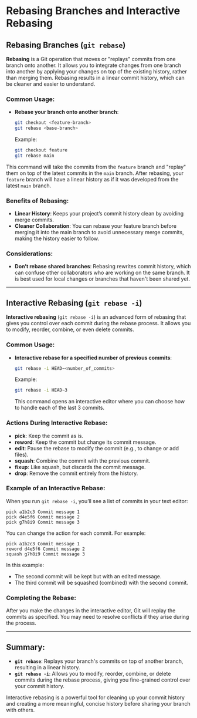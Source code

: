 # Rebasing Branches and Interactive Rebasing

## Rebasing Branches (`git rebase`)

**Rebasing** is a Git operation that moves or "replays" commits from one branch onto another. It allows you to integrate changes from one branch into another by applying your changes on top of the existing history, rather than merging them. Rebasing results in a linear commit history, which can be cleaner and easier to understand.

### Common Usage:
- **Rebase your branch onto another branch**:
  ```bash
  git checkout <feature-branch>
  git rebase <base-branch>
  ```
  Example:
  ```bash
  git checkout feature
  git rebase main
  ```

This command will take the commits from the `feature` branch and "replay" them on top of the latest commits in the `main` branch. After rebasing, your `feature` branch will have a linear history as if it was developed from the latest `main` branch.

### Benefits of Rebasing:
- **Linear History**: Keeps your project’s commit history clean by avoiding merge commits.
- **Cleaner Collaboration**: You can rebase your feature branch before merging it into the main branch to avoid unnecessary merge commits, making the history easier to follow.

### Considerations:
- **Don’t rebase shared branches**: Rebasing rewrites commit history, which can confuse other collaborators who are working on the same branch. It is best used for local changes or branches that haven't been shared yet.

---

## Interactive Rebasing (`git rebase -i`)

**Interactive rebasing** (`git rebase -i`) is an advanced form of rebasing that gives you control over each commit during the rebase process. It allows you to modify, reorder, combine, or even delete commits.

### Common Usage:
- **Interactive rebase for a specified number of previous commits**:
  ```bash
  git rebase -i HEAD~<number_of_commits>
  ```
  Example:
  ```bash
  git rebase -i HEAD~3
  ```
  This command opens an interactive editor where you can choose how to handle each of the last 3 commits.

### Actions During Interactive Rebase:
- **pick**: Keep the commit as is.
- **reword**: Keep the commit but change its commit message.
- **edit**: Pause the rebase to modify the commit (e.g., to change or add files).
- **squash**: Combine the commit with the previous commit.
- **fixup**: Like squash, but discards the commit message.
- **drop**: Remove the commit entirely from the history.

### Example of an Interactive Rebase:
When you run `git rebase -i`, you’ll see a list of commits in your text editor:
```plaintext
pick a1b2c3 Commit message 1
pick d4e5f6 Commit message 2
pick g7h8i9 Commit message 3
```

You can change the action for each commit. For example:
```plaintext
pick a1b2c3 Commit message 1
reword d4e5f6 Commit message 2
squash g7h8i9 Commit message 3
```

In this example:
- The second commit will be kept but with an edited message.
- The third commit will be squashed (combined) with the second commit.

### Completing the Rebase:
After you make the changes in the interactive editor, Git will replay the commits as specified. You may need to resolve conflicts if they arise during the process.

---

## Summary:
- **`git rebase`**: Replays your branch's commits on top of another branch, resulting in a linear history.
- **`git rebase -i`**: Allows you to modify, reorder, combine, or delete commits during the rebase process, giving you fine-grained control over your commit history.

Interactive rebasing is a powerful tool for cleaning up your commit history and creating a more meaningful, concise history before sharing your branch with others.
